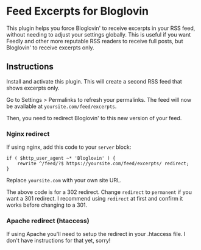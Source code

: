 # Feed Excerpts for Bloglovin

This plugin helps you force Bloglovin' to receive excerpts in your RSS feed, without needing to adjust your settings globally. This is useful if you want Feedly and other more reputable RSS readers to receive full posts, but Bloglovin' to receive excerpts only.

## Instructions

Install and activate this plugin. This will create a second RSS feed that shows excerpts only.

Go to Settings > Permalinks to refresh your permalinks. The feed will now be available at `yoursite.com/feed/excerpts`.

Then, you need to redirect Bloglovin' to this new version of your feed.

### Nginx redirect

If using nginx, add this code to your `server` block:

```
if ( $http_user_agent ~* 'Bloglovin' ) {
    rewrite ^/feed/?$ https://yoursite.com/feed/excerpts/ redirect;
}
```

Replace `yoursite.com` with your own site URL.

The above code is for a 302 redirect. Change `redirect` to `permanent` if you want a 301 redirect. I recommend using `redirect` at first and confirm it works before changing to a 301.

### Apache redirect (htaccess)

If using Apache you'll need to setup the redirect in your .htaccess file. I don't have instructions for that yet, sorry!